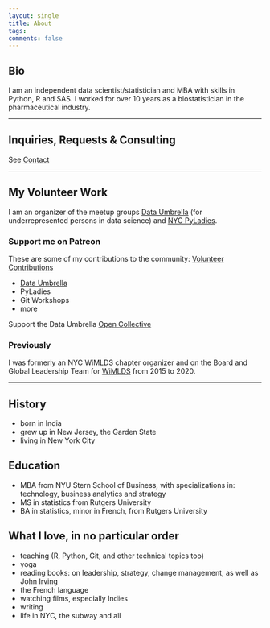 ```yaml
---
layout: single
title: About
tags: 
comments: false
---
```


## Bio
I am an independent data scientist/statistician and MBA with skills in Python, R and SAS. I worked for over 10 years as a biostatistician in the pharmaceutical industry.  

---

## Inquiries, Requests & Consulting
See [Contact](../consulting/index.md)


---
## My Volunteer Work 
I am an organizer of the meetup groups [Data Umbrella](https://www.dataumbrella.org/) (for underrepresented persons in data science) and [NYC PyLadies](https://www.meetup.com/NYC-PyLadies/).


### Support me on Patreon
These are some of my contributions to the community:  [Volunteer Contributions](wimlds_volunteer.md)  
* [Data Umbrella](https://www.dataumbrella.org/home)
* PyLadies
* Git Workshops
* more 

Support the Data Umbrella [Open Collective](https://opencollective.com/data-umbrella)

### Previously
I was formerly an NYC WiMLDS chapter organizer and on the Board and Global Leadership Team for [WiMLDS](wimlds.org) from 2015 to 2020.  

---

## History
- born in India
- grew up in New Jersey, the Garden State
- living in New York City

## Education
- MBA from NYU Stern School of Business, with specializations in: technology, business analytics and strategy
- MS in statistics from Rutgers University
- BA in statistics, minor in French, from Rutgers University

## What I love, in no particular order
- teaching (R, Python, Git, and other technical topics too)
- yoga
- reading books:  on leadership, strategy, change management, as well as John Irving
- the French language
- watching films, especially Indies
- writing
- life in NYC, the subway and all
 
